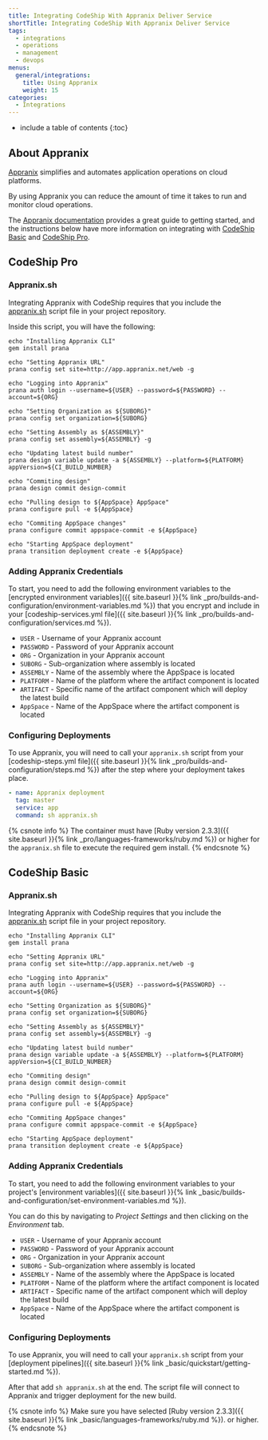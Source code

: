 ```yaml
---
title: Integrating CodeShip With Appranix Deliver Service
shortTitle: Integrating CodeShip With Appranix Deliver Service
tags:
  - integrations
  - operations
  - management
  - devops
menus:
  general/integrations:
    title: Using Appranix
    weight: 15
categories:
  - Integrations
---
```


* include a table of contents
{:toc}

## About Appranix

[Appranix](https://www.appranix.com/) simplifies and automates application operations on cloud platforms.

By using Appranix you can reduce the amount of time it takes to run and monitor cloud operations.

The [Appranix documentation](https://docs.appranix.net/) provides a great guide to getting started, and the instructions below have more information on integrating with [CodeShip Basic](https://codeship.com/features/basic) and [CodeShip Pro](https://codeship.com/features/pro).

## CodeShip Pro

### Appranix.sh

Integrating Appranix with CodeShip requires that you include the [appranix.sh](https://github.com/RushinthJohn/documentation/blob/master/_data/appranix.sh) script file in your project repository.

Inside this script, you will have the following:

```shell
echo "Installing Appranix CLI"
gem install prana

echo "Setting Appranix URL"
prana config set site=http://app.appranix.net/web -g

echo "Logging into Appranix"
prana auth login --username=${USER} --password=${PASSWORD} --account=${ORG}

echo "Setting Organization as ${SUBORG}"
prana config set organization=${SUBORG}

echo "Setting Assembly as ${ASSEMBLY}"
prana config set assembly=${ASSEMBLY} -g

echo "Updating latest build number"
prana design variable update -a ${ASSEMBLY} --platform=${PLATFORM} appVersion=${CI_BUILD_NUMBER}

echo "Commiting design"
prana design commit design-commit

echo "Pulling design to ${AppSpace} AppSpace"
prana configure pull -e ${AppSpace}

echo "Commiting AppSpace changes"
prana configure commit appspace-commit -e ${AppSpace}

echo "Starting AppSpace deployment"
prana transition deployment create -e ${AppSpace}
```

### Adding Appranix Credentials

To start, you need to add the following environment variables to the [encrypted environment variables]({{ site.baseurl }}{% link _pro/builds-and-configuration/environment-variables.md %}) that you encrypt and include in your [codeship-services.yml file]({{ site.baseurl }}{% link _pro/builds-and-configuration/services.md %}).

- `USER` - Username of your Appranix account
- `PASSWORD` - Password of your Appranix account
- `ORG` - Organization in your Appranix account
- `SUBORG` - Sub-organization where assembly is located
- `ASSEMBLY` - Name of the assembly where the AppSpace is located
- `PLATFORM` - Name of the platform where the artifact component is located
- `ARTIFACT` - Specific name of the artifact component which will deploy the latest build
- `AppSpace` - Name of the AppSpace where the artifact component is located

### Configuring Deployments

To use Appranix, you will need to call your `appranix.sh` script from your [codeship-steps.yml file]({{ site.baseurl }}{% link _pro/builds-and-configuration/steps.md %}) after the step where your deployment takes place.

```yaml
- name: Appranix deployment
  tag: master
  service: app
  command: sh appranix.sh
```

{% csnote info %}
The container must have [Ruby version 2.3.3]({{ site.baseurl }}{% link _pro/languages-frameworks/ruby.md %}) or higher for the `appranix.sh` file to execute the required gem install.
{% endcsnote %}

## CodeShip Basic

### Appranix.sh

Integrating Appranix with CodeShip requires that you include the [appranix.sh](https://github.com/RushinthJohn/documentation/blob/master/_data/appranix.sh) script file in your project repository.

```shell
echo "Installing Appranix CLI"
gem install prana

echo "Setting Appranix URL"
prana config set site=http://app.appranix.net/web -g

echo "Logging into Appranix"
prana auth login --username=${USER} --password=${PASSWORD} --account=${ORG}

echo "Setting Organization as ${SUBORG}"
prana config set organization=${SUBORG}

echo "Setting Assembly as ${ASSEMBLY}"
prana config set assembly=${ASSEMBLY} -g

echo "Updating latest build number"
prana design variable update -a ${ASSEMBLY} --platform=${PLATFORM} appVersion=${CI_BUILD_NUMBER}

echo "Commiting design"
prana design commit design-commit

echo "Pulling design to ${AppSpace} AppSpace"
prana configure pull -e ${AppSpace}

echo "Commiting AppSpace changes"
prana configure commit appspace-commit -e ${AppSpace}

echo "Starting AppSpace deployment"
prana transition deployment create -e ${AppSpace}
```

### Adding Appranix Credentials

To start, you need to add the following environment variables to your project's [environment variables]({{ site.baseurl }}{% link _basic/builds-and-configuration/set-environment-variables.md %}).

You can do this by navigating to _Project Settings_ and then clicking on the _Environment_ tab.

- `USER` - Username of your Appranix account
- `PASSWORD` - Password of your Appranix account
- `ORG` - Organization in your Appranix account
- `SUBORG` - Sub-organization where assembly is located
- `ASSEMBLY` - Name of the assembly where the AppSpace is located
- `PLATFORM` - Name of the platform where the artifact component is located
- `ARTIFACT` - Specific name of the artifact component which will deploy the latest build
- `AppSpace` - Name of the AppSpace where the artifact component is located

### Configuring Deployments

To use Appranix, you will need to call your `appranix.sh` script from your [deployment pipelines]({{ site.baseurl }}{% link _basic/quickstart/getting-started.md %}).

After that add `sh appranix.sh` at the end. The script file will connect to Appranix and trigger deployment for the new build.

{% csnote info %}
Make sure you have selected [Ruby version 2.3.3]({{ site.baseurl }}{% link _basic/languages-frameworks/ruby.md %}). or higher.
{% endcsnote %}
